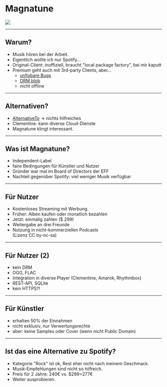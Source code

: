 # Magnatune

<img src="http://he3.magnatune.com/images/m3/magnatune_logo.gif">

---

## Warum?

- Musik hören bei der Arbeit.
- Eigentlich wollte ich nur Spotify...
- Original-Client: inoffiziell, braucht "local package factory", bei mir kaputt
- Premium geht auch mit 3rd-party Clients, aber...
  - [unfixbare Bugs](https://github.com/fennifith/Pasta-for-Spotify#limitations)
  - [DRM blob](https://github.com/mopidy/mopidy-spotify/issues/110)
  - nicht offline

---

## Alternativen?

- [AlternativeTo](https://alternativeto.net/software/spotify/) -> nichts hilfreiches
- Clementine: kann diverse Cloud-Dienste
- Magnatune klingt interessant.

---

## Was ist Magnatune?

- Independent-Label
- faire Bedingungen für Künstler und Nutzer
- Gründer war mal im Board of Directors der EFF
- Nachteil gegenüber Spotify: viel weniger Musik verfügbar

---

## Für Nutzer

- Kostenloses Streaming mit Werbung.
- Früher: Alben kaufen oder monatlich bezahlen
- Jetzt: einmalig zahlen ($ 299)
- Weitergabe an drei Freunde
- Nutzung in nicht-kommerziellen Podcasts <br>(Lizenz CC by-nc-sa)

---

## Für Nutzer (2)

- kein DRM
- OGG, FLAC
- Integration in diverse Player (Clementine, Amarok, Rhythmbox)
- REST-API, SQLite
- kein HTTPS?!

---

## Für Künstler

- erhalten 50% der Einnahmen
- nicht exklusiv, nur Verwertungsrechte
- aber: keine Samples oder Cover (wenn nicht Public Domain)

---

## Ist das eine Alternative zu Spotify?

- Kategorie "Rock" ist ok, Rest eher nicht nach meinem Geschmack.
- Musik-Empfehlungen sind nicht so hilfreich.
- Preis für 2 Jahre: 240€ vs. $299=277€
- Weiter ausprobieren.
